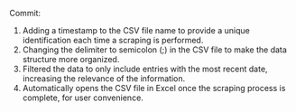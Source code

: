 Commit:
1. Adding a timestamp to the CSV file name to provide a unique identification each time a scraping is performed.
2. Changing the delimiter to semicolon (;) in the CSV file to make the data structure more organized.
3. Filtered the data to only include entries with the most recent date, increasing the relevance of the information.
4. Automatically opens the CSV file in Excel once the scraping process is complete, for user convenience.

